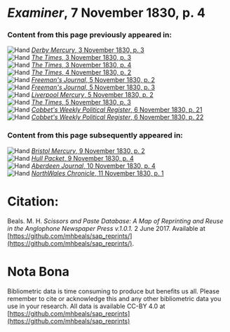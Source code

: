 # *Examiner*, 7 November 1830, p. 4  
  
### Content from this page previously appeared in:  
![Hand](http://scissorsandpaste.net/wp-content/uploads/2017/06/smallhandpointer.png) [*Derby Mercury*, 3 November 1830, p. 3](https://mhbeals.github.io/sap_html/Derby-Mercury/Derby-Mercury-3-November-1830-p-3)  
![Hand](http://scissorsandpaste.net/wp-content/uploads/2017/06/smallhandpointer.png) [*The Times*, 3 November 1830, p. 3](https://mhbeals.github.io/sap_html/The-Times/The-Times-3-November-1830-p-3)  
![Hand](http://scissorsandpaste.net/wp-content/uploads/2017/06/smallhandpointer.png) [*The Times*, 3 November 1830, p. 4](https://mhbeals.github.io/sap_html/The-Times/The-Times-3-November-1830-p-4)  
![Hand](http://scissorsandpaste.net/wp-content/uploads/2017/06/smallhandpointer.png) [*The Times*, 4 November 1830, p. 2](https://mhbeals.github.io/sap_html/The-Times/The-Times-4-November-1830-p-2)  
![Hand](http://scissorsandpaste.net/wp-content/uploads/2017/06/smallhandpointer.png) [*Freeman's Journal*, 5 November 1830, p. 2](https://mhbeals.github.io/sap_html/Freeman's-Journal/Freeman's-Journal-5-November-1830-p-2)  
![Hand](http://scissorsandpaste.net/wp-content/uploads/2017/06/smallhandpointer.png) [*Freeman's Journal*, 5 November 1830, p. 3](https://mhbeals.github.io/sap_html/Freeman's-Journal/Freeman's-Journal-5-November-1830-p-3)  
![Hand](http://scissorsandpaste.net/wp-content/uploads/2017/06/smallhandpointer.png) [*Liverpool Mercury*, 5 November 1830, p. 2](https://mhbeals.github.io/sap_html/Liverpool-Mercury/Liverpool-Mercury-5-November-1830-p-2)  
![Hand](http://scissorsandpaste.net/wp-content/uploads/2017/06/smallhandpointer.png) [*The Times*, 5 November 1830, p. 3](https://mhbeals.github.io/sap_html/The-Times/The-Times-5-November-1830-p-3)  
![Hand](http://scissorsandpaste.net/wp-content/uploads/2017/06/smallhandpointer.png) [*Cobbet's Weekly Political Register*, 6 November 1830, p. 21](https://mhbeals.github.io/sap_html/Cobbet's-Weekly-Political-Register/Cobbet's-Weekly-Political-Register-6-November-1830-p-21)  
![Hand](http://scissorsandpaste.net/wp-content/uploads/2017/06/smallhandpointer.png) [*Cobbet's Weekly Political Register*, 6 November 1830, p. 22](https://mhbeals.github.io/sap_html/Cobbet's-Weekly-Political-Register/Cobbet's-Weekly-Political-Register-6-November-1830-p-22)  
  
### Content from this page subsequently appeared in:  
![Hand](http://scissorsandpaste.net/wp-content/uploads/2017/06/smallhandpointer.png) [*Bristol Mercury*, 9 November 1830, p. 2](https://mhbeals.github.io/sap_html/Bristol-Mercury/Bristol-Mercury-9-November-1830-p-2)  
![Hand](http://scissorsandpaste.net/wp-content/uploads/2017/06/smallhandpointer.png) [*Hull Packet*, 9 November 1830, p. 4](https://mhbeals.github.io/sap_html/Hull-Packet/Hull-Packet-9-November-1830-p-4)  
![Hand](http://scissorsandpaste.net/wp-content/uploads/2017/06/smallhandpointer.png) [*Aberdeen Journal*, 10 November 1830, p. 4](https://mhbeals.github.io/sap_html/Aberdeen-Journal/Aberdeen-Journal-10-November-1830-p-4)  
![Hand](http://scissorsandpaste.net/wp-content/uploads/2017/06/smallhandpointer.png) [*NorthWales Chronicle*, 11 November 1830, p. 1](https://mhbeals.github.io/sap_html/NorthWales-Chronicle/NorthWales-Chronicle-11-November-1830-p-1)  


# Citation: 

Beals. M. H. *Scissors and Paste Database: A Map of Reprinting and Reuse in the Anglophone Newspaper Press v.1.0.1.* 2 June 2017. Available at [https://github.com/mhbeals/sap_reprints/](https://github.com/mhbeals/sap_reprints/). 

# Nota Bona

Bibliometric data is time consuming to produce but benefits us all. Please remember to cite or acknowledge this and any other bibliometric data you use in your research. All data is available CC-BY 4.0 at [https://github.com/mhbeals/sap_reprints](https://github.com/mhbeals/sap_reprints)